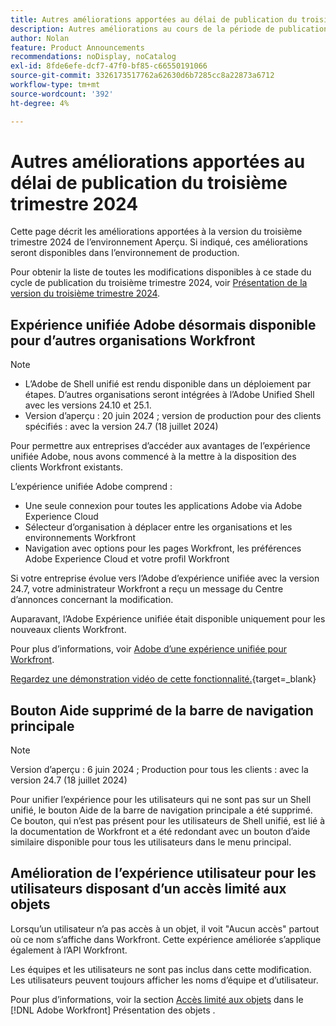 ```yaml
---
title: Autres améliorations apportées au délai de publication du troisième trimestre 2024
description: Autres améliorations au cours de la période de publication du troisième trimestre 2024
author: Nolan
feature: Product Announcements
recommendations: noDisplay, noCatalog
exl-id: 8fde6efe-dcf7-47f0-bf85-c66550191066
source-git-commit: 3326173517762a62630d6b7285cc8a22873a6712
workflow-type: tm+mt
source-wordcount: '392'
ht-degree: 4%

---
```


# Autres améliorations apportées au délai de publication du troisième trimestre 2024

Cette page décrit les améliorations apportées à la version du troisième trimestre 2024 de l’environnement Aperçu. Si indiqué, ces améliorations seront disponibles dans l’environnement de production.

Pour obtenir la liste de toutes les modifications disponibles à ce stade du cycle de publication du troisième trimestre 2024, voir [Présentation de la version du troisième trimestre 2024](/help/quicksilver/product-announcements/product-releases/24-q3-release-activity/24-q3-release-overview.md).

## Expérience unifiée Adobe désormais disponible pour d’autres organisations Workfront

>[!NOTE]
>
>* L’Adobe de Shell unifié est rendu disponible dans un déploiement par étapes. D’autres organisations seront intégrées à l’Adobe Unified Shell avec les versions 24.10 et 25.1.
>* Version d’aperçu : 20 juin 2024 ; version de production pour des clients spécifiés : avec la version 24.7 (18 juillet 2024)

Pour permettre aux entreprises d’accéder aux avantages de l’expérience unifiée Adobe, nous avons commencé à la mettre à la disposition des clients Workfront existants.

L’expérience unifiée Adobe comprend :

* Une seule connexion pour toutes les applications Adobe via Adobe Experience Cloud
* Sélecteur d’organisation à déplacer entre les organisations et les environnements Workfront
* Navigation avec options pour les pages Workfront, les préférences Adobe Experience Cloud et votre profil Workfront

Si votre entreprise évolue vers l’Adobe d’expérience unifiée avec la version 24.7, votre administrateur Workfront a reçu un message du Centre d’annonces concernant la modification.

Auparavant, l’Adobe Expérience unifiée était disponible uniquement pour les nouveaux clients Workfront.

Pour plus d’informations, voir [Adobe d’une expérience unifiée pour Workfront](/help/quicksilver/workfront-basics/navigate-workfront/workfront-navigation/adobe-unified-experience.md).

[Regardez une démonstration vidéo de cette fonctionnalité.](https://video.tv.adobe.com/v/3412388/){target=_blank}

## Bouton Aide supprimé de la barre de navigation principale

>[!NOTE]
>
>Version d’aperçu : 6 juin 2024 ; Production pour tous les clients : avec la version 24.7 (18 juillet 2024)

Pour unifier l’expérience pour les utilisateurs qui ne sont pas sur un Shell unifié, le bouton Aide de la barre de navigation principale a été supprimé. Ce bouton, qui n’est pas présent pour les utilisateurs de Shell unifié, est lié à la documentation de Workfront et a été redondant avec un bouton d’aide similaire disponible pour tous les utilisateurs dans le menu principal.

## Amélioration de l’expérience utilisateur pour les utilisateurs disposant d’un accès limité aux objets

Lorsqu’un utilisateur n’a pas accès à un objet, il voit &quot;Aucun accès&quot; partout où ce nom s’affiche dans Workfront. Cette expérience améliorée s’applique également à l’API Workfront.

Les équipes et les utilisateurs ne sont pas inclus dans cette modification. Les utilisateurs peuvent toujours afficher les noms d’équipe et d’utilisateur.

Pour plus d’informations, voir la section [Accès limité aux objets](/help/quicksilver/workfront-basics/navigate-workfront/workfront-navigation/understand-objects.md#restricted-access-to-objects) dans le [!DNL Adobe Workfront] Présentation des objets .
